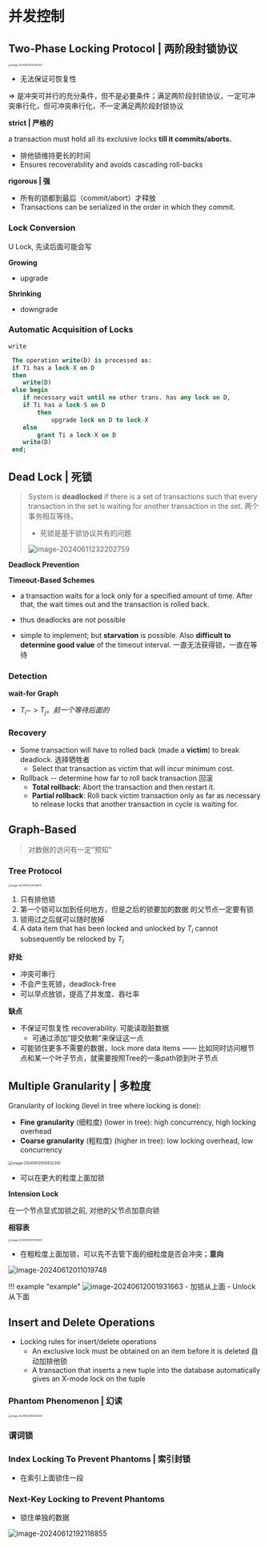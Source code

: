 # 并发控制

## **Two-Phase Locking Protocol** | 两阶段封锁协议

<img src="https://zzh-pic-for-self.oss-cn-hangzhou.aliyuncs.com/img/202406120054297.png" alt="image-20240612005442143" style="zoom:33%;" />

- 无法保证可恢复性

=> 是冲突可并行的充分条件，但不是必要条件；满足两阶段封锁协议，一定可冲突串行化，但可冲突串行化，不一定满足两阶段封锁协议

**strict | 严格的**

a transaction must hold all its exclusive locks **till it commits/aborts.**

- 排他锁维持更长的时间
- Ensures recoverability and avoids cascading roll-backs

**rigorous | 强**

- 所有的锁都到最后（commit/abort）才释放 
- Transactions can be serialized in the order in which they commit.

### Lock Conversion

U Lock, 先读后面可能会写

**Growing**

- upgrade

**Shrinking**

- downgrade

### Automatic Acquisition of Locks

`write`

```sql
 The operation write(D) is processed as:
 if Ti has a lock-X on D
 then
 	write(D)
 else begin
 	if necessary wait until no other trans. has any lock on D,
 	if Ti has a lock-S on D
 		then
 			upgrade lock on D to lock-X
 	else
		grant Ti a lock-X on D
 	write(D)
 end;
```

## Dead Lock | 死锁

> System is **deadlocked** if there is a set of transactions such that every transaction in the set is waiting for another transaction in the set.  两个事务相互等待。
>
> - 死锁是基于锁协议共有的问题
>
> ![image-20240611232202759](https://zzh-pic-for-self.oss-cn-hangzhou.aliyuncs.com/img/202406112322824.png)

**Deadlock Prevention**



**Timeout-Based Schemes**

- a transaction waits for a lock only for a specified amount of time. After that, the wait times out and the transaction is rolled back.

- thus deadlocks are not possible

- simple to implement; but **starvation** is possible. Also **difficult to determine good value** of the timeout interval. 一直无法获得锁，一直在等待

### Detection

**wait-for Graph**

- $T_i -> T_j，前一个等待后面的$

### Recovery

- Some transaction will have to rolled back (made a **victim**) to break deadlock.  选择牺牲者
    - Select that transaction as victim that will incur minimum cost.
- Rollback -- determine how far to roll back transaction  回滚
    - **Total rollback:** Abort the transaction and then restart it.
    - **Partial rollback**: Roll back victim transaction only as far as necessary to release locks that another transaction in cycle is waiting for.

##  Graph-Based 

>  对数据的访问有一定“预知”

### Tree Protocol

<img src="http://zzh-pic-for-self.oss-cn-hangzhou.aliyuncs.com/img/202406112347099.png" alt="image-20240611234708975" style="zoom:33%;" />



1. 只有排他锁
2. 第一个锁可以加到任何地方，但是之后的锁要加的数据 的父节点一定要有锁
3. 锁用过之后就可以随时放掉
4. A data item that has been locked and unlocked by $T_i$ cannot subsequently be relocked by $T_i$​ 

**好处**

- 冲突可串行
- 不会产生死锁，deadlock-free
- 可以早点放锁，提高了并发度、吞吐率

**缺点**

- 不保证可恢复性  recoverability. 可能读取脏数据
    - 可通过添加“提交依赖”来保证这一点
- 可能锁住更多不需要的数据，lock more data items 
    —— 比如同时访问根节点和某一个叶子节点，就需要按照Tree的一条path锁到叶子节点

## Multiple Granularity | 多粒度

Granularity of locking (level in tree where locking is done):

-  **Fine granularity** (细粒度) (lower in tree): high concurrency, high locking overhead
- **Coarse granularity** (粗粒度) (higher in tree): low locking overhead, low concurrency

<img src="https://zzh-pic-for-self.oss-cn-hangzhou.aliyuncs.com/img/202406120004561.png" alt="image-20240612000432340" style="zoom: 50%;" />

- 可以在更大的粒度上面加锁

**Intension Lock**

在一个节点显式加锁之前, 对他的父节点加意向锁

**相容表**

<img src="https://zzh-pic-for-self.oss-cn-hangzhou.aliyuncs.com/img/202406120015105.png" alt="image-20240612001459905" style="zoom: 33%;" />

- 在粗粒度上面加锁，可以先不去管下面的细粒度是否会冲突；**意向**

![image-20240612011019748](https://zzh-pic-for-self.oss-cn-hangzhou.aliyuncs.com/img/202406120110999.png)

!!! example "example"
	![image-20240612001931663](https://zzh-pic-for-self.oss-cn-hangzhou.aliyuncs.com/img/202406120019972.png)
	- 加锁从上面
	- Unlock从下面



## Insert and Delete Operations

- Locking rules for insert/delete operations
    - An exclusive lock must be obtained on an item before it is deleted	自动加排他锁
    - A transaction that inserts a new tuple into the database  automatically gives an X-mode lock on the tuple

### Phantom Phenomenon | 幻读

<img src="https://zzh-pic-for-self.oss-cn-hangzhou.aliyuncs.com/img/202406121904493.png" alt="image-20240612190420368" style="zoom: 33%;" />

### 谓词锁

### **Index Locking To Prevent Phantoms** | 索引封锁

- 在索引上面锁住一段

### **Next-Key Locking to Prevent Phantoms**

- 锁住单独的数据

![image-20240612192118855](https://zzh-pic-for-self.oss-cn-hangzhou.aliyuncs.com/img/202406121921950.png)